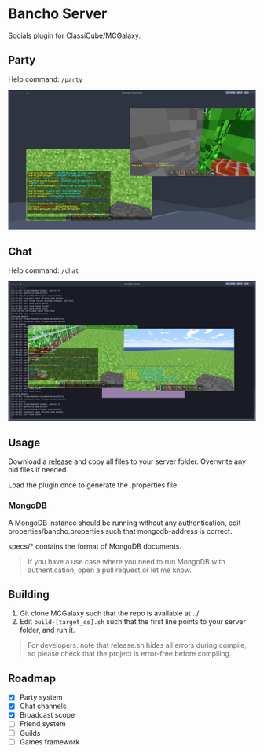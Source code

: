 # Bancho Server

Socials plugin for ClassiCube/MCGalaxy.

## Party

Help command: `/party`

![](./img/party.png)

## Chat

Help command: `/chat`

![](./img/chat.png)

## Usage

Download a [release](https://github.com/Siriusmart/ccBancho/releases) and copy all files to your server folder. Overwrite any old files if needed.

Load the plugin once to generate the .properties file.

### MongoDB

A MongoDB instance should be running without any authentication, edit properties/bancho.properties such that mongodb-address is correct.

specs/\* contains the format of MongoDB documents.

> If you have a use case where you need to run MongoDB with authentication, open a pull request or let me know.

## Building

1. Git clone MCGalaxy such that the repo is available at ../
2. Edit `build-[target_os].sh` such that the first line points to your server folder, and run it.

> For developers: note that release.sh hides all errors during compile, so please check that the project is error-free before compiling.

## Roadmap

- [x] Party system
- [x] Chat channels
- [x] Broadcast scope
- [ ] Friend system
- [ ] Guilds
- [ ] Games framework
